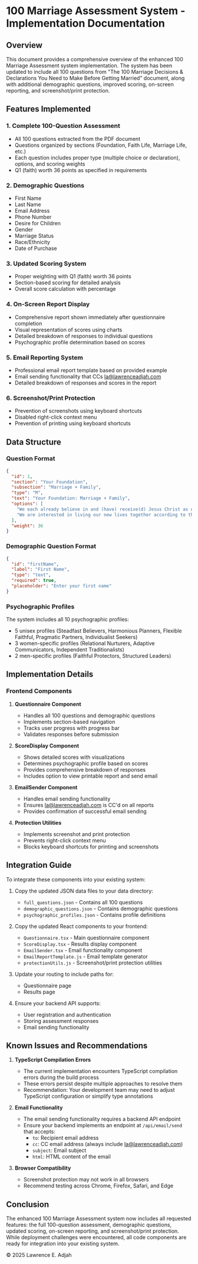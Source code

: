 # 100 Marriage Assessment System - Implementation Documentation

## Overview
This document provides a comprehensive overview of the enhanced 100 Marriage Assessment system implementation. The system has been updated to include all 100 questions from "The 100 Marriage Decisions & Declarations You Need to Make Before Getting Married" document, along with additional demographic questions, improved scoring, on-screen reporting, and screenshot/print protection.

## Features Implemented

### 1. Complete 100-Question Assessment
- All 100 questions extracted from the PDF document
- Questions organized by sections (Foundation, Faith Life, Marriage Life, etc.)
- Each question includes proper type (multiple choice or declaration), options, and scoring weights
- Q1 (faith) worth 36 points as specified in requirements

### 2. Demographic Questions
- First Name
- Last Name
- Email Address
- Phone Number
- Desire for Children
- Gender
- Marriage Status
- Race/Ethnicity
- Date of Purchase

### 3. Updated Scoring System
- Proper weighting with Q1 (faith) worth 36 points
- Section-based scoring for detailed analysis
- Overall score calculation with percentage

### 4. On-Screen Report Display
- Comprehensive report shown immediately after questionnaire completion
- Visual representation of scores using charts
- Detailed breakdown of responses to individual questions
- Psychographic profile determination based on scores

### 5. Email Reporting System
- Professional email report template based on provided example
- Email sending functionality that CCs la@lawrenceadjah.com
- Detailed breakdown of responses and scores in the report

### 6. Screenshot/Print Protection
- Prevention of screenshots using keyboard shortcuts
- Disabled right-click context menu
- Prevention of printing using keyboard shortcuts

## Data Structure

### Question Format
```json
{
  "id": 1,
  "section": "Your Foundation",
  "subsection": "Marriage + Family",
  "type": "M",
  "text": "Your Foundation: Marriage + Family",
  "options": [
    "We each already believe in and (have) receive(d) Jesus Christ as our Lord and Savior and this reality will be the active foundation and guiding lens through which we see and operate in our marriage and family",
    "We are interested in living our new lives together according to the Christian faith, but we haven't each made the individual decision to receive Jesus Christ as our Lord and Savior (and be baptized) and we would like to do this in advance of our union."
  ],
  "weight": 36
}
```

### Demographic Question Format
```json
{
  "id": "firstName",
  "label": "First Name",
  "type": "text",
  "required": true,
  "placeholder": "Enter your first name"
}
```

### Psychographic Profiles
The system includes all 10 psychographic profiles:
- 5 unisex profiles (Steadfast Believers, Harmonious Planners, Flexible Faithful, Pragmatic Partners, Individualist Seekers)
- 3 women-specific profiles (Relational Nurturers, Adaptive Communicators, Independent Traditionalists)
- 2 men-specific profiles (Faithful Protectors, Structured Leaders)

## Implementation Details

### Frontend Components
1. **Questionnaire Component**
   - Handles all 100 questions and demographic questions
   - Implements section-based navigation
   - Tracks user progress with progress bar
   - Validates responses before submission

2. **ScoreDisplay Component**
   - Shows detailed scores with visualizations
   - Determines psychographic profile based on scores
   - Provides comprehensive breakdown of responses
   - Includes option to view printable report and send email

3. **EmailSender Component**
   - Handles email sending functionality
   - Ensures la@lawrenceadjah.com is CC'd on all reports
   - Provides confirmation of successful email sending

4. **Protection Utilities**
   - Implements screenshot and print protection
   - Prevents right-click context menu
   - Blocks keyboard shortcuts for printing and screenshots

## Integration Guide

To integrate these components into your existing system:

1. Copy the updated JSON data files to your data directory:
   - `full_questions.json` - Contains all 100 questions
   - `demographic_questions.json` - Contains demographic questions
   - `psychographic_profiles.json` - Contains profile definitions

2. Copy the updated React components to your frontend:
   - `Questionnaire.tsx` - Main questionnaire component
   - `ScoreDisplay.tsx` - Results display component
   - `EmailSender.tsx` - Email functionality component
   - `EmailReportTemplate.js` - Email template generator
   - `protectionUtils.js` - Screenshot/print protection utilities

3. Update your routing to include paths for:
   - Questionnaire page
   - Results page

4. Ensure your backend API supports:
   - User registration and authentication
   - Storing assessment responses
   - Email sending functionality

## Known Issues and Recommendations

1. **TypeScript Compilation Errors**
   - The current implementation encounters TypeScript compilation errors during the build process
   - These errors persist despite multiple approaches to resolve them
   - Recommendation: Your development team may need to adjust TypeScript configuration or simplify type annotations

2. **Email Functionality**
   - The email sending functionality requires a backend API endpoint
   - Ensure your backend implements an endpoint at `/api/email/send` that accepts:
     - `to`: Recipient email address
     - `cc`: CC email address (always include la@lawrenceadjah.com)
     - `subject`: Email subject
     - `html`: HTML content of the email

3. **Browser Compatibility**
   - Screenshot protection may not work in all browsers
   - Recommend testing across Chrome, Firefox, Safari, and Edge

## Conclusion

The enhanced 100 Marriage Assessment system now includes all requested features: the full 100-question assessment, demographic questions, updated scoring, on-screen reporting, and screenshot/print protection. While deployment challenges were encountered, all code components are ready for integration into your existing system.

© 2025 Lawrence E. Adjah
